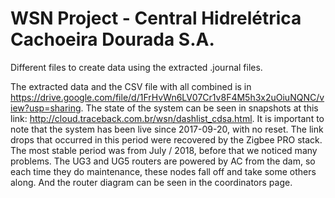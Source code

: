 # WSN **Project** - Central Hidrelétrica Cachoeira Dourada S.A.
Different files to create data using the extracted .journal files. 

The extracted data and the CSV file with all combined is in https://drive.google.com/file/d/1FrHvWn6LV07Cr1v8F4M5h3x2uOiuNQNC/view?usp=sharing. The state of the system can be seen in snapshots at this link: http://cloud.traceback.com.br/wsn/dashlist_cdsa.html. It is important to note that the system has been live since 2017-09-20, with no reset. The link drops that occurred in this period were recovered by the Zigbee PRO stack. The most stable period was from July / 2018, before that we noticed many problems. The UG3 and UG5 routers are powered by AC from the dam, so each time they do maintenance, these nodes fall off and take some others along. And the router diagram can be seen in the coordinators page.